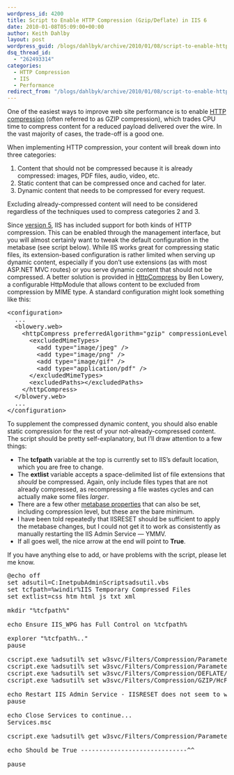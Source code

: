 ```yaml
---
wordpress_id: 4200
title: Script to Enable HTTP Compression (Gzip/Deflate) in IIS 6
date: 2010-01-08T05:09:00+00:00
author: Keith Dahlby
layout: post
wordpress_guid: /blogs/dahlbyk/archive/2010/01/08/script-to-enable-http-compression-gzip-deflate-in-iis-6.aspx
dsq_thread_id:
  - "262493314"
categories:
  - HTTP Compression
  - IIS
  - Performance
redirect_from: "/blogs/dahlbyk/archive/2010/01/08/script-to-enable-http-compression-gzip-deflate-in-iis-6.aspx/"
---
```

One of the easiest ways to improve web site performance is to enable [HTTP compression](http://en.wikipedia.org/wiki/HTTP_compression) (often referred to as GZIP compression), which trades CPU time to compress content for a reduced payload delivered over the wire. In the vast majority of cases, the trade-off is a good one.

When implementing HTTP compression, your content will break down into three categories: 

  1. Content that should not be compressed because it is already compressed: images, PDF files, audio, video, etc.
  2. Static content that can be compressed once and cached for later.
  3. Dynamic content that needs to be compressed for every request.

Excluding already-compressed content will need to be considered regardless of the techniques used to compress categories 2 and 3.

Since [version 5](http://technet.microsoft.com/en-us/library/bb742379.aspx "Using HTTP Compression On Your IIS 5.0 Web Site"), IIS has included support for both kinds of HTTP compression. This can be enabled through the management interface, but you will almost certainly want to tweak the default configuration in the metabase (see script below). While IIS works great for compressing static files, its extension-based configuration is rather limited when serving up dynamic content, especially if you don&#8217;t use extensions (as with most ASP.NET MVC routes) or you serve dynamic content that should not be compressed. A better solution is provided in [HttpCompress](http://blowery.org/httpcompress/) by Ben Lowery, a configurable HttpModule that allows content to be excluded from compression by MIME type. A standard configuration might look something like this: 

<pre>&lt;configuration&gt;<br />  ...<br />  &lt;blowery.web&gt;<br />    &lt;httpCompress preferredAlgorithm="gzip" compressionLevel="normal"&gt;<br />      &lt;excludedMimeTypes&gt;<br />        &lt;add type="image/jpeg" /&gt;<br />        &lt;add type="image/png" /&gt;<br />        &lt;add type="image/gif" /&gt;<br />        &lt;add type="application/pdf" /&gt;<br />      &lt;/excludedMimeTypes&gt;<br />      &lt;excludedPaths&gt;&lt;/excludedPaths&gt;<br />    &lt;/httpCompress&gt;<br />  &lt;/blowery.web&gt;<br />  ...<br />&lt;/configuration&gt;<br /></pre>

To supplement the compressed dynamic content, you should also enable static compression for the rest of your not-already-compressed content. The script should be pretty self-explanatory, but I&#8217;ll draw attention to a few things: 

  * The **tcfpath** variable at the top is currently set to IIS&#8217;s default location, which you are free to change.
  * The **extlist** variable accepts a space-delimited list of file extensions that _should_ be compressed. Again, only include files types that are not already compressed, as recompressing a file wastes cycles and can actually make some files _larger_.
  * There are a few other [metabase properties](http://technet.microsoft.com/en-us/library/cc778146%28WS.10%29.aspx "Metabase Property Reference") that can also be set, including compression level, but these are the bare minimum.
  * I have been told repeatedly that IISRESET should be sufficient to apply the metabase changes, but I could not get it to work as consistently as manually restarting the IIS Admin Service &mdash; YMMV.
  * If all goes well, the nice arrow at the end will point to **True**.

If you have anything else to add, or have problems with the script, please let me know. 

<pre>@echo off<br />set adsutil=C:InetpubAdminScriptsadsutil.vbs<br />set tcfpath=%windir%IIS Temporary Compressed Files<br />set extlist=css htm html js txt xml<br /><br />mkdir "%tcfpath%"<br /><br />echo Ensure IIS_WPG has Full Control on %tcfpath%<br /><br />explorer "%tcfpath%.."<br />pause<br /><br />cscript.exe %adsutil% set w3svc/Filters/Compression/Parameters/HcDoStaticCompression true <br />cscript.exe %adsutil% set w3svc/Filters/Compression/Parameters/HcCompressionDirectory "%tcfpath%"<br />cscript.exe %adsutil% set w3svc/Filters/Compression/DEFLATE/HcFileExtensions %extlist%<br />cscript.exe %adsutil% set w3svc/Filters/Compression/GZIP/HcFileExtensions %extlist%<br /><br />echo Restart IIS Admin Service - IISRESET does not seem to work<br />pause<br /><br />echo Close Services to continue...<br />Services.msc<br /><br />cscript.exe %adsutil% get w3svc/Filters/Compression/Parameters/HcDoStaticCompression<br /><br />echo Should be True -----------------------------^^<br /><br />pause<br /></pre>
